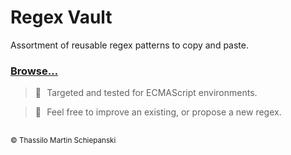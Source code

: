 # Regex Vault

Assortment of reusable regex patterns to copy and paste.

### [Browse…](./regex/)

> 🧪 &hairsp; Targeted and tested for ECMAScript environments.

> 🔧 &hairsp; Feel free to improve an existing, or propose a new regex.

##

<sub>&copy; Thassilo Martin Schiepanski</sub>